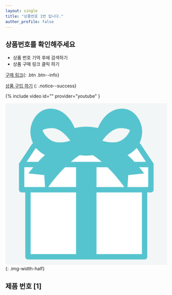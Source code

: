 ```yaml
---
layout: single
title: "상품번호 1번 입니다."
author_profile: false
---
```




<div class="notice--info">
<h2> 상품번호를 확인해주세요 </h2>
<ul>
    <li> 상품 번호 기억 후에 검색하기 </li>
    <li> 상품 구매 링크 클릭 하기 </li>
</ul>
</div>

[구매 링크](https://github.com/everythingstore/everythingstore.github.io/commits/master/){: .btn .btn--info}

[ 상품 구입 하기](https://github.com/everythingstore/everythingstore.github.io/commits/master/)
{: .notice--success}


{% include video id="" provider="youtube" }



![mint5](../images/2024-03-18-first/mint5.png){: .img-width-half}

## 제품 번호 [1]



